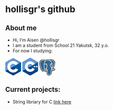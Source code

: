 # hollisgr's github

## About me
- Hi, I’m Aisen @hollisgr
- I am a student from School 21 Yakutsk, 32 y.o.
- For now I studying:

![c](logos/c.png)
![cpp](logos/cpp.png)
![psql](logos/psql.png)

## Current projects:

- String libriary for C [link here](https://github.com/hollisgr/s21/tree/main/String)

